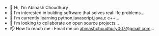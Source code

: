 - 👋 Hi, I’m Abinash Choudhury
- 👀 I’m interested in bulding software that solves real life problems...
- 🌱 I’m currently learning python,javascript,java,c c++...
- 💞️ I’m looking to collaborate on open source projects...
- 📫 How to reach me : Email me on abinashchoudhury007@gmail.com...

<!---
AbinashChoudhury007/AbinashChoudhury007 is a ✨ special ✨ repository because its `README.md` (this file) appears on your GitHub profile.
You can click the Preview link to take a look at your changes.
--->
